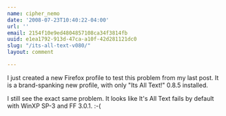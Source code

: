 ```yaml
---
name: cipher_nemo
date: '2008-07-23T10:40:22-04:00'
url: ''
email: 2154f10e9ed4804857108ca34f3814fb
uuid: e1ea1792-913d-47ca-a10f-42d281121dc0
slug: "/its-all-text-v080/"
layout: comment

---
```


I just created a new Firefox profile to test this problem from my last post. It is a brand-spanking new profile, with only "Its All Text!" 0.8.5 installed.

I still see the exact same problem. It looks like It's All Text fails by default with WinXP SP-3 and FF 3.0.1. :-(
